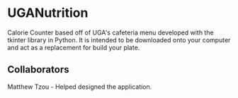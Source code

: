 # UGANutrition
Calorie Counter based off of UGA's cafeteria menu developed with the tkinter library in Python. It is intended to be downloaded onto your computer and act as a replacement for build your plate.

## Collaborators
Matthew Tzou - Helped designed the application.
